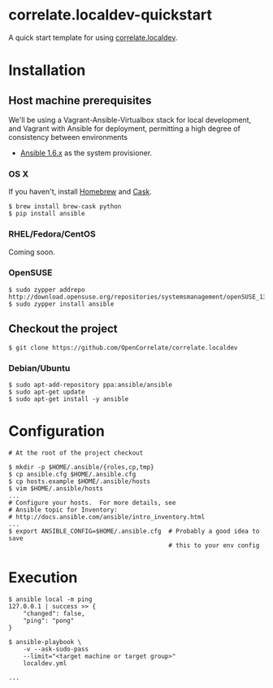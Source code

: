 # correlate.localdev-quickstart

A quick start template for using [correlate.localdev](https://github.com/OpenCorrelate/correlate.localdev).


# Installation

## Host machine prerequisites

We'll be using a Vagrant-Ansible-Virtualbox stack for local development, and Vagrant with Ansible for deployment, permitting a high degree of consistency between environments

* [Ansible 1.6.x](https://github.com/ansible/ansible) as the system provisioner. 

### OS X

If you haven't, install [Homebrew](http://brew.sh/) and [Cask](http://caskroom.io/).   

```
$ brew install brew-cask python
$ pip install ansible
```

### RHEL/Fedora/CentOS

Coming soon.

### OpenSUSE

```
$ sudo zypper addrepo http://download.opensuse.org/repositories/systemsmanagement/openSUSE_13.2/systemsmanagement.repo
$ sudo zypper install ansible
```

## Checkout the project

```
$ git clone https://github.com/OpenCorrelate/correlate.localdev
```


### Debian/Ubuntu

```
$ sudo apt-add-repository ppa:ansible/ansible
$ sudo apt-get update
$ sudo apt-get install -y ansible
```


# Configuration

```
# At the root of the project checkout

$ mkdir -p $HOME/.ansible/{roles,cp,tmp}
$ cp ansible.cfg $HOME/.ansible.cfg
$ cp hosts.example $HOME/.ansible/hosts
$ vim $HOME/.ansible/hosts
...
# Configure your hosts.  For more details, see
# Ansible topic for Inventory:
# http://docs.ansible.com/ansible/intro_inventory.html
...
$ export ANSIBLE_CONFIG=$HOME/.ansible.cfg  # Probably a good idea to save
                                            # this to your env config

```

# Execution

```
$ ansible local -m ping 
127.0.0.1 | success >> {
    "changed": false,
    "ping": "pong"
}

$ ansible-playbook \
    -v --ask-sudo-pass
    --limit="<target machine or target group>"
    localdev.yml

...

